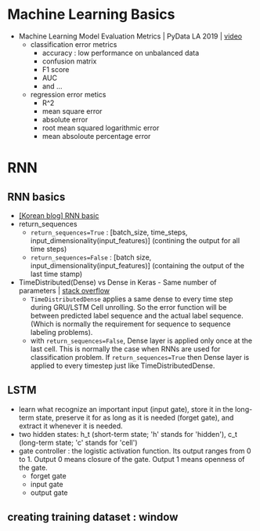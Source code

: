 # Machine Learning Basics
- Machine Learning Model Evaluation Metrics | PyData LA 2019 | [video](https://youtu.be/PeYQIyOyKB8)
  - classification error metrics
    - accuracy : low performance on unbalanced data
    - confusion matrix
    - F1 score
    - AUC
    - and ...
  - regression error metics
    -  R^2
    -  mean square error
    -  absolute error
    -  root mean squared logarithmic error
    -  mean absoloute percentage error
# RNN
## RNN basics
- [[Korean blog] RNN basic](https://taeu.github.io/nlp/deeplearning-nlp-rnn)
- return_sequences
  - `return_sequences=True` : [batch_size, time_steps, input_dimensionality(input_features)] (contining the output for all time steps)
  - `return_sequences=False` : [batch size, input_dimensionality(input_features)] (containing the output of the last time stamp)
- TimeDistributed(Dense) vs Dense in Keras - Same number of parameters | [stack overflow](https://stackoverflow.com/questions/44611006/timedistributeddense-vs-dense-in-keras-same-number-of-parameters/44616780)
  - `TimeDistributedDense` applies a same dense to every time step during GRU/LSTM Cell unrolling. So the error function will be between predicted label sequence and the actual label sequence. (Which is normally the requirement for sequence to sequence labeling problems).
  - with `return_sequences=False`, Dense layer is applied only once at the last cell. This is normally the case when RNNs are used for classification problem. If `return_sequences=True` then Dense layer is applied to every timestep just like TimeDistributedDense.

## LSTM
- learn what recognize an important input (input gate), store it in the long-term state, preserve it for as long as it is needed (forget gate), and extract it whenever it is needed.
- two hidden states: h_t (short-term state; 'h' stands for 'hidden'), c_t (long-term state; 'c' stands for 'cell')
- gate controller : the logistic activation function. Its output ranges from 0 to 1. Output 0 means closure of the gate. Output 1 means openness of the gate.
  - forget gate
  - input gate
  - output gate

## creating training dataset : window

